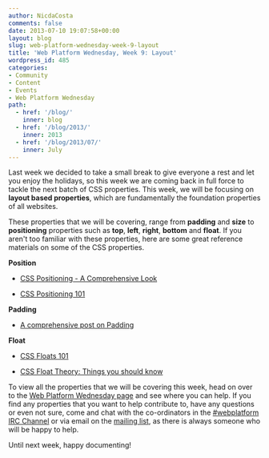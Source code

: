 ```yaml
---
author: NicdaCosta
comments: false
date: 2013-07-10 19:07:58+00:00
layout: blog
slug: web-platform-wednesday-week-9-layout
title: 'Web Platform Wednesday, Week 9: Layout'
wordpress_id: 485
categories:
- Community
- Content
- Events
- Web Platform Wednesday
path:
  - href: '/blog/'
    inner: blog
  - href: '/blog/2013/'
    inner: 2013
  - href: '/blog/2013/07/'
    inner: July
---
```


Last week we decided to take a small break to give everyone a rest and let you enjoy the holidays, so this week we are coming back in full force to tackle the next batch of CSS properties. This week, we will be focusing on **layout based properties**, which are fundamentally the foundation properties of all websites.

These properties that we will be covering, range from **padding** and **size** to **positioning** properties such as **top**, **left**, **right**, **bottom** and **float**. If you aren't too familiar with these properties, here are some great reference materials on some of the CSS properties.

**Position**




  * [CSS Positioning - A Comprehensive Look](http://blog.teamtreehouse.com/css-positioning)


  * [CSS Positioning 101](http://alistapart.com/article/css-positioning-101)


**Padding**




  * [A comprehensive post on Padding](http://css-tricks.com/almanac/properties/p/padding/)


**Float**




  * [CSS Floats 101](http://alistapart.com/article/css-floats-101)


  * [CSS Float Theory: Things you should know](http://coding.smashingmagazine.com/2007/05/01/css-float-theory-things-you-should-know/)


To view all the properties that we will be covering this week, head on over to the [Web Platform Wednesday page](http://docs.webplatform.org/wiki/Meta:web_platform_wednesday#10_July_2013) and see where you can help. If you find any properties that you want to help contribute to, have any questions or even not sure, come and chat with the co-ordinators in the [#webplatform IRC Channel](http://webchat.freenode.net/?channels=webplatform) or via email on the [mailing list](mailto:public-webplatform@w3.org), as there is always someone who will be happy to help.

Until next week, happy documenting!
